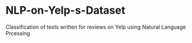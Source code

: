 # NLP-on-Yelp-s-Dataset
Classification of texts written for reviews on Yelp using Natural Language Prcessing
